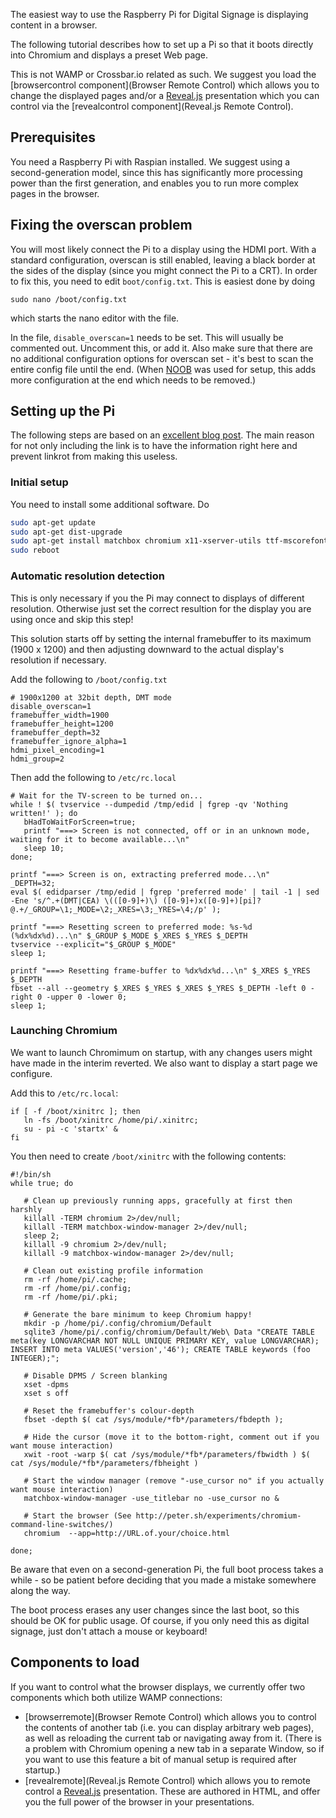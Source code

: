 The easiest way to use the Raspberry Pi for Digital Signage is displaying content in a browser.

The following tutorial describes how to set up a Pi so that it boots directly into Chromium and displays a preset Web page.

This is not WAMP or Crossbar.io related as such. We suggest you load the [browsercontrol component](Browser Remote Control) which allows you to change the displayed pages and/or a [Reveal.js](http://lab.hakim.se/reveal-js/#/) presentation which you can control via the [revealcontrol component](Reveal.js Remote Control).

## Prerequisites

You need a Raspberry Pi with Raspian installed. We suggest using a second-generation model, since this has significantly more processing power than the first generation, and enables you to run more complex pages in the browser.

## Fixing the overscan problem

You will most likely connect the Pi to a display using the HDMI port. With a standard configuration, overscan is still enabled, leaving a black border at the sides of the display (since you might connect the Pi to a CRT). In order to fix this, you need to edit `boot/config.txt`. This is easiest done by doing 

```
sudo nano /boot/config.txt
```

which starts the nano editor with the file.

In the file, `disable_overscan=1` needs to be set. This will usually be commented out. Uncomment this, or add it. Also make sure that there are no additional configuration options for overscan set - it's best to scan the entire config file until the end. (When [NOOB]() was used for setup, this adds more configuration at the end which needs to be removed.)

## Setting up the Pi

The following steps are based on an [excellent blog post](http://blogs.wcode.org/2013/09/howto-boot-your-raspberry-pi-into-a-fullscreen-browser-kiosk/). The main reason for not only including the link is to have the information right here and prevent linkrot from making this useless.

### Initial setup

You need to install some additional software. Do

```bash
sudo apt-get update
sudo apt-get dist-upgrade
sudo apt-get install matchbox chromium x11-xserver-utils ttf-mscorefonts-installer xwit sqlite3 libnss3
sudo reboot
```

### Automatic resolution detection

This is only necessary if you the Pi may connect to displays of different resolution. Otherwise just set the correct resultion for the display you are using once and skip this step!

This solution starts off by setting the internal framebuffer to its maximum (1900 x 1200) and then adjusting downward to the actual display's resolution if necessary.

Add the following to `/boot/config.txt`

```
# 1900x1200 at 32bit depth, DMT mode
disable_overscan=1
framebuffer_width=1900
framebuffer_height=1200
framebuffer_depth=32
framebuffer_ignore_alpha=1
hdmi_pixel_encoding=1
hdmi_group=2
```

Then add the following to `/etc/rc.local`

```
# Wait for the TV-screen to be turned on...
while ! $( tvservice --dumpedid /tmp/edid | fgrep -qv 'Nothing written!' ); do
   bHadToWaitForScreen=true;
   printf "===> Screen is not connected, off or in an unknown mode, waiting for it to become available...\n"
   sleep 10;
done;

printf "===> Screen is on, extracting preferred mode...\n"
_DEPTH=32;
eval $( edidparser /tmp/edid | fgrep 'preferred mode' | tail -1 | sed -Ene 's/^.+(DMT|CEA) \(([0-9]+)\) ([0-9]+)x([0-9]+)[pi]? @.+/_GROUP=\1;_MODE=\2;_XRES=\3;_YRES=\4;/p' );

printf "===> Resetting screen to preferred mode: %s-%d (%dx%dx%d)...\n" $_GROUP $_MODE $_XRES $_YRES $_DEPTH
tvservice --explicit="$_GROUP $_MODE"
sleep 1;

printf "===> Resetting frame-buffer to %dx%dx%d...\n" $_XRES $_YRES $_DEPTH
fbset --all --geometry $_XRES $_YRES $_XRES $_YRES $_DEPTH -left 0 -right 0 -upper 0 -lower 0;
sleep 1;
```


### Launching Chromium

We want to launch Chromimum on startup, with any changes users might have made in the interim reverted. We also want to display a start page we configure.

Add this to `/etc/rc.local`:

```
if [ -f /boot/xinitrc ]; then
   ln -fs /boot/xinitrc /home/pi/.xinitrc;
   su - pi -c 'startx' &
fi
```

You then need to create `/boot/xinitrc` with the following contents:

```
#!/bin/sh
while true; do

   # Clean up previously running apps, gracefully at first then harshly
   killall -TERM chromium 2>/dev/null;
   killall -TERM matchbox-window-manager 2>/dev/null;
   sleep 2;
   killall -9 chromium 2>/dev/null;
   killall -9 matchbox-window-manager 2>/dev/null;

   # Clean out existing profile information
   rm -rf /home/pi/.cache;
   rm -rf /home/pi/.config;
   rm -rf /home/pi/.pki;

   # Generate the bare minimum to keep Chromium happy!
   mkdir -p /home/pi/.config/chromium/Default
   sqlite3 /home/pi/.config/chromium/Default/Web\ Data "CREATE TABLE meta(key LONGVARCHAR NOT NULL UNIQUE PRIMARY KEY, value LONGVARCHAR); INSERT INTO meta VALUES('version','46'); CREATE TABLE keywords (foo INTEGER);";

   # Disable DPMS / Screen blanking
   xset -dpms
   xset s off

   # Reset the framebuffer's colour-depth
   fbset -depth $( cat /sys/module/*fb*/parameters/fbdepth );

   # Hide the cursor (move it to the bottom-right, comment out if you want mouse interaction)
   xwit -root -warp $( cat /sys/module/*fb*/parameters/fbwidth ) $( cat /sys/module/*fb*/parameters/fbheight )

   # Start the window manager (remove "-use_cursor no" if you actually want mouse interaction)
   matchbox-window-manager -use_titlebar no -use_cursor no &

   # Start the browser (See http://peter.sh/experiments/chromium-command-line-switches/)
   chromium  --app=http://URL.of.your/choice.html

done;
```


Be aware that even on a second-generation Pi, the full boot process takes a while - so be patient before deciding that you made a mistake somewhere along the way.

The boot process erases any user changes since the last boot, so this should be OK for public usage. Of course, if you only need this as digital signage, just don't attach a mouse or keyboard!


## Components to load

If you want to control what the browser displays, we currently offer two components which both utilize WAMP connections:

* [browserremote](Browser Remote Control) which allows you to control the contents of another tab (i.e. you can display arbitrary web pages), as well as reloading the current tab or navigating away from it. (There is a problem with Chromium opening a new tab in a separate Window, so if you want to use this feature a bit of manual setup is required after startup.)
* [revealremote](Reveal.js Remote Control) which allows you to remote control a [Reveal.js](http://lab.hakim.se/reveal-js/#/) presentation. These are authored in HTML, and offer you the full power of the browser in your presentations.
